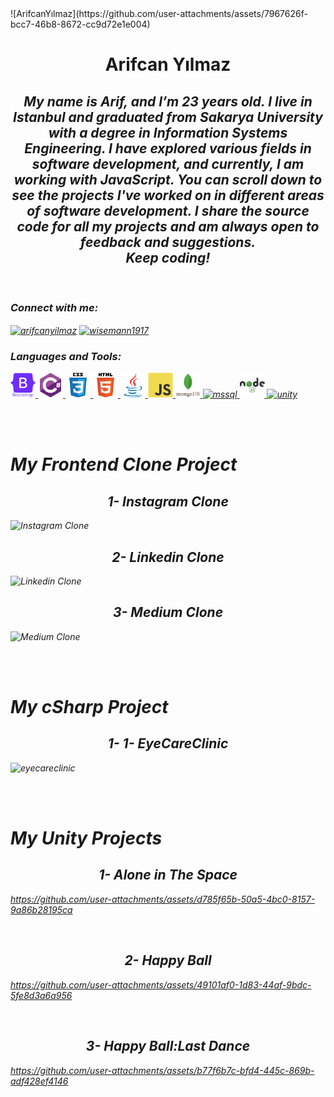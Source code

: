 
  <picture>
    ![ArifcanYılmaz](https://github.com/user-attachments/assets/7967626f-bcc7-46b8-8672-cc9d72e1e004)

  </picture>




<h1 align="center">Arifcan Yılmaz</h1>
<h2 align="center"><i> My name is Arif, and I’m 23 years old. I live in Istanbul and graduated from Sakarya University with a degree in Information Systems Engineering. I have explored various fields in software development, and currently, I am working with JavaScript. You can scroll down to see the projects I've worked on in different areas of software development. I share the source code for all my projects and am always open to feedback and suggestions. <i> <br> Keep coding!</h2>
<br> 
<h3 align="left">Connect with me:</h3>
<p align="left">
<a href="https://linkedin.com/in/arifcanyilmaz" target="blank"><img align="center" src="https://raw.githubusercontent.com/rahuldkjain/github-profile-readme-generator/master/src/images/icons/Social/linked-in-alt.svg" alt="arifcanyilmaz" height="30" width="40" /></a>
<a href="https://www.hackerrank.com/wisemann1917" target="blank"><img align="center" src="https://raw.githubusercontent.com/rahuldkjain/github-profile-readme-generator/master/src/images/icons/Social/hackerrank.svg" alt="wisemann1917" height="30" width="40" /></a>
</p>

<h3 align="left">Languages and Tools:</h3>
<p align="left"> <a href="https://getbootstrap.com" target="_blank" rel="noreferrer"> <img src="https://raw.githubusercontent.com/devicons/devicon/master/icons/bootstrap/bootstrap-plain-wordmark.svg" alt="bootstrap" width="40" height="40"/> </a> <a href="https://www.w3schools.com/cs/" target="_blank" rel="noreferrer"> <img src="https://raw.githubusercontent.com/devicons/devicon/master/icons/csharp/csharp-original.svg" alt="csharp" width="40" height="40"/> </a> <a href="https://www.w3schools.com/css/" target="_blank" rel="noreferrer"> <img src="https://raw.githubusercontent.com/devicons/devicon/master/icons/css3/css3-original-wordmark.svg" alt="css3" width="40" height="40"/> </a> <a href="https://www.w3.org/html/" target="_blank" rel="noreferrer"> <img src="https://raw.githubusercontent.com/devicons/devicon/master/icons/html5/html5-original-wordmark.svg" alt="html5" width="40" height="40"/> </a> <a href="https://www.java.com" target="_blank" rel="noreferrer"> <img src="https://raw.githubusercontent.com/devicons/devicon/master/icons/java/java-original.svg" alt="java" width="40" height="40"/> </a> <a href="https://developer.mozilla.org/en-US/docs/Web/JavaScript" target="_blank" rel="noreferrer"> <img src="https://raw.githubusercontent.com/devicons/devicon/master/icons/javascript/javascript-original.svg" alt="javascript" width="40" height="40"/> </a> <a href="https://www.mongodb.com/" target="_blank" rel="noreferrer"> <img src="https://raw.githubusercontent.com/devicons/devicon/master/icons/mongodb/mongodb-original-wordmark.svg" alt="mongodb" width="40" height="40"/> </a> <a href="https://www.microsoft.com/en-us/sql-server" target="_blank" rel="noreferrer"> <img src="https://www.svgrepo.com/show/303229/microsoft-sql-server-logo.svg" alt="mssql" width="40" height="40"/> </a> <a href="https://nodejs.org" target="_blank" rel="noreferrer"> <img src="https://raw.githubusercontent.com/devicons/devicon/master/icons/nodejs/nodejs-original-wordmark.svg" alt="nodejs" width="40" height="40"/> </a> <a href="https://unity.com/" target="_blank" rel="noreferrer"> <img src="https://www.vectorlogo.zone/logos/unity3d/unity3d-icon.svg" alt="unity" width="40" height="40"/> </a> </p>
<br><br>

<h1>My Frontend Clone Project</h1>
<h2 align="center">1- <i>Instagram Clone</i></h2>  

![Instagram Clone](https://github.com/user-attachments/assets/26672940-5ac5-4d49-a92c-a9ae42890db6)

<h2 align="center">2- <i>Linkedin Clone</i></h2>  

![Linkedin Clone](https://github.com/user-attachments/assets/28f8a191-c404-4ae7-a99e-23e1ea22bba0)

<h2 align="center">3- <i>Medium Clone</i></h2>  

![Medium Clone](https://github.com/user-attachments/assets/d6797802-7cb7-444b-a6e7-8b5222f49880)


<br><br>
<h1>My cSharp Project</h1>
<h2 align="center">1- <i>1- EyeCareClinic</i></h2>  

![eyecareclinic](https://github.com/user-attachments/assets/29531333-59b8-406e-9eb8-9837e7e81395)

<br><br>
<h1>My Unity Projects</h1>
<h2 align="center">1- <i>Alone in The Space</i></h2>

https://github.com/user-attachments/assets/d785f65b-50a5-4bc0-8157-9a86b28195ca

<br>
<h2 align="center">2- <i>Happy Ball</i></h2>

https://github.com/user-attachments/assets/49101af0-1d83-44af-9bdc-5fe8d3a6a956

<br>
<h2 align="center">3- <i>Happy Ball:Last Dance</i></h2>

https://github.com/user-attachments/assets/b77f6b7c-bfd4-445c-869b-adf428ef4146
